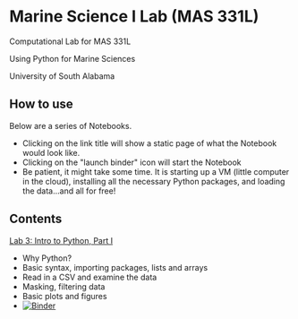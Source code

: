 # Marine Science I Lab (MAS 331L)
Computational Lab for MAS 331L 

Using Python for Marine Sciences

University of South Alabama

## How to use
Below are a series of Notebooks.  
- Clicking on the link title will show a static page of what the Notebook would look like.  
- Clicking on the "launch binder" icon will start the Notebook
- Be patient, it might take some time.  It is starting up a VM (little computer in the cloud), installing all the necessary Python packages, and loading the data...and all for free!  


## Contents
[Lab 3: Intro to Python, Part I](Lab3_Intro_to_Python_1.ipynb)
- Why Python?
- Basic syntax, importing packages, lists and arrays
- Read in a CSV and examine the data
- Masking, filtering data
- Basic plots and figures 
- [![Binder](https://mybinder.org/badge_logo.svg)](https://mybinder.org/v2/gh/l3-hpc/intro-computational-marine-sciences.git/main?labpath=Lab3_Intro_to_Python_1.ipynb)

